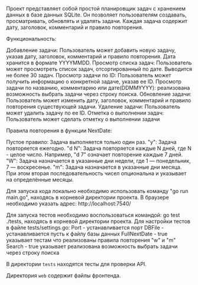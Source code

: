 Проект представляет собой простой планировщик задач с хранением данных в базе данных SQLite. Он позволяет пользователям создавать, просматривать, обновлять и удалять задачи. Каждая задача содержит дату, заголовок, комментарий и правило повторения.

Функциональность:

Добавление задачи: Пользователь может добавить новую задачу, указав дату, заголовок, комментарий и правило повторения. Дата хранится в формате YYYYMMDD.
Просмотр списка задач: Пользователь может просмотреть список задач, отсортированный по дате. Выводится не более 30 задач.
Просмотр задачи по ID: Пользователь может получить информацию о конкретной задаче, указав ее ID.
Просмотр задачи по названию, комментарию или дате(DDMMYYYY): реализована возможность выбрать задачи через строку поиска.
Обновление задачи: Пользователь может изменить дату, заголовок, комментарий и правило повторения существующей задачи.
Удаление задачи: Пользователь может удалить задачу по ее ID.
Отметка о выполнении задач: Пользователь может сделать отметку о выполнении задачи

Правила повторения в функции NextDate:

Пустое правило: Задача выполняется только один раз.
"y": Задача повторяется ежегодно.
"d N": Задача повторяется каждые N дней, где N - целое число. Например, "d 7" означает повторение каждые 7 дней.
"W": Задача назначается в указанные дни недели, где 1 — понедельник, 7 — воскресенье. 
"m": Задача назначается в указанные дни месяца. При этом вторая последовательность чисел опциональна и указывает на определённые месяцы. 

Для запуска кода локально необходимо использовать команду "go run main.go", находясь в корневой директории проекта. В браузере необходимо указать адрес: http://localhost:7540/

Для запуска тестов необходимо воспользоваться командой: go test ./tests, находясь в корневой директории проекта.
Для настройки тестов в файле tests/settings.go:
Port - устанавливается порт 
DBFile - устанавливается пусть к файлу базы данных
FullNextDate - true указывает тестам что реализованы правила повторения "w" и "m"
Search - true указывает реализована возможность выбрать задачи через строку поиска

В директории `tests` находятся тесты для проверки API.

Директория `web` содержит файлы фронтенда.

